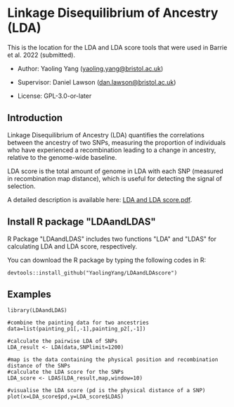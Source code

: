 # Linkage Disequilibrium of Ancestry (LDA)

This is the location for the LDA and LDA score tools that were used in Barrie et al. 2022 (submitted).

* Author: Yaoling Yang (yaoling.yang@bristol.ac.uk)   

* Supervisor: Daniel Lawson (dan.lawson@bristol.ac.uk)  

* License: GPL-3.0-or-later

## Introduction
Linkage Disequilibrium of Ancestry (LDA) quantifies the correlations between the ancestry of two SNPs, measuring the proportion of individuals who have experienced a recombination leading to a change in ancestry, relative to the genome-wide baseline.

LDA score is the total amount of genome in LDA with each SNP (measured in recombination map distance), which is useful for detecting the signal of selection.

A detailed description is available here: [LDA and LDA score.pdf](https://github.com/YaolingYang/LDAandLDAscore/blob/master/LDA%20and%20LDA%20score.pdf).

## Install R package "LDAandLDAS"
R Package "LDAandLDAS" includes two functions "LDA" and "LDAS" for calculating LDA and LDA score, respectively.

You can download the R package by typing the following codes in R:
```
devtools::install_github("YaolingYang/LDAandLDAscore")
```

## Examples
```
library(LDAandLDAS)

#combine the painting data for two ancestries
data=list(painting_p1[,-1],painting_p2[,-1])

#calculate the pairwise LDA of SNPs
LDA_result <- LDA(data,SNPlimit=1200)

#map is the data containing the physical position and recombination distance of the SNPs
#calculate the LDA score for the SNPs
LDA_score <- LDAS(LDA_result,map,window=10)

#visualise the LDA score (pd is the physical distance of a SNP)
plot(x=LDA_score$pd,y=LDA_score$LDAS)
```
